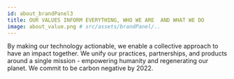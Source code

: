 ```yaml
---
id: about_brandPanel3
title: OUR VALUES INFORM EVERYTHING, WHO WE ARE  AND WHAT WE DO
image: about_value.png # src/assets/brandPanel/..
---
```

By making our technology actionable, we enable a collective approach to have an impact together. We unify our practices, partnerships, and products around a single mission - empowering humanity and regenerating our  planet. We commit to be carbon negative by  2022.